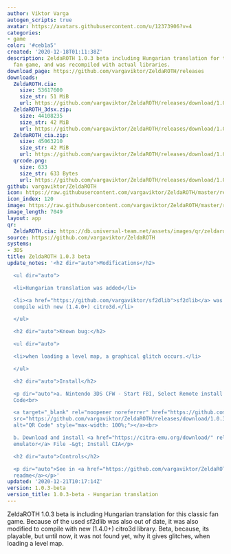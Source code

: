 ```yaml
---
author: Viktor Varga
autogen_scripts: true
avatar: https://avatars.githubusercontent.com/u/12373906?v=4
categories:
- game
color: '#ceb1a5'
created: '2020-12-18T01:11:38Z'
description: ZeldaROTH 1.0.3 beta including Hungarian translation for this classic
  fan game, and was recompiled with actual libraries.
download_page: https://github.com/vargaviktor/ZeldaROTH/releases
downloads:
  ZeldaROTH.cia:
    size: 53617600
    size_str: 51 MiB
    url: https://github.com/vargaviktor/ZeldaROTH/releases/download/1.0.3-beta/ZeldaROTH.cia
  ZeldaROTH_3dsx.zip:
    size: 44108235
    size_str: 42 MiB
    url: https://github.com/vargaviktor/ZeldaROTH/releases/download/1.0.3-beta/ZeldaROTH_3dsx.zip
  ZeldaROTH_cia.zip:
    size: 45063210
    size_str: 42 MiB
    url: https://github.com/vargaviktor/ZeldaROTH/releases/download/1.0.3-beta/ZeldaROTH_cia.zip
  qrcode.png:
    size: 633
    size_str: 633 Bytes
    url: https://github.com/vargaviktor/ZeldaROTH/releases/download/1.0.3-beta/qrcode.png
github: vargaviktor/ZeldaROTH
icon: https://raw.githubusercontent.com/vargaviktor/ZeldaROTH/master/resources/icon.png
icon_index: 120
image: https://raw.githubusercontent.com/vargaviktor/ZeldaROTH/master/resources/banner.png
image_length: 7049
layout: app
qr:
  ZeldaROTH.cia: https://db.universal-team.net/assets/images/qr/zeldaroth-cia.png
source: https://github.com/vargaviktor/ZeldaROTH
systems:
- 3DS
title: ZeldaROTH 1.0.3 beta
update_notes: '<h2 dir="auto">Modifications</h2>

  <ul dir="auto">

  <li>Hungarian translation was added</li>

  <li><a href="https://github.com/vargaviktor/sf2dlib">sf2dlib</a> was modified to
  compile with new (1.4.0+) citro3d.</li>

  </ul>

  <h2 dir="auto">Known bug:</h2>

  <ul dir="auto">

  <li>when loading a level map, a graphical glitch occurs.</li>

  </ul>

  <h2 dir="auto">Install</h2>

  <p dir="auto">a. Nintendo 3DS CFW - Start FBI, Select Remote install &gt; Scan QR
  Code<br>

  <a target="_blank" rel="noopener noreferrer" href="https://github.com/vargaviktor/ZeldaROTH/releases/download/1.0.3-beta/qrcode.png"><img
  src="https://github.com/vargaviktor/ZeldaROTH/releases/download/1.0.3-beta/qrcode.png"
  alt="QR Code" style="max-width: 100%;"></a><br>

  b. Download and install <a href="https://citra-emu.org/download/" rel="nofollow">Citra
  emulator</a> File -&gt; Install CIA</p>

  <h2 dir="auto">Controls</h2>

  <p dir="auto">See in <a href="https://github.com/vargaviktor/ZeldaROTH/">Repository
  readme</a></p>'
updated: '2020-12-21T10:17:14Z'
version: 1.0.3-beta
version_title: 1.0.3-beta - Hungarian translation
---
```

ZeldaROTH 1.0.3 beta is including Hungarian translation for this classic fan game.
Because of the used sf2dlib was also out of date, it was also modified to compile with new (1.4.0+) citro3d library.
Beta, because, its playable, but until now, it was not found yet, why it gives glitches, when loading a level map.